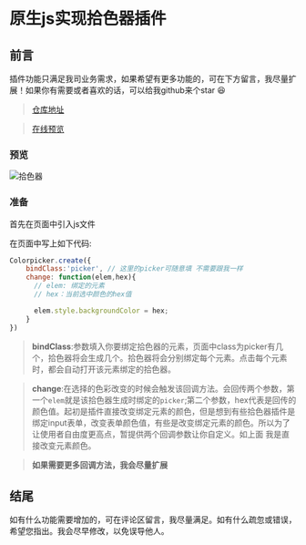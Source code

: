 # 原生js实现拾色器插件

## 前言
插件功能只满足我司业务需求，如果希望有更多功能的，可在下方留言，我尽量扩展！如果你有需要或者喜欢的话，可以给我github来个star 😆
> [仓库地址](https://github.com/zhouatie/plugin/tree/master/colorpicker)

> [在线预览](https://zhouatie.github.io/plugin/colorpicker/colorpicker.html)


### 预览
![拾色器](https://github.com/zhouatie/plugin/raw/master/colorpicker/data/colorpicker.gif)

### 准备
首先在页面中引入js文件

在页面中写上如下代码:

```javaScript
Colorpicker.create({
    bindClass:'picker', // 这里的picker可随意填 不需要跟我一样
    change: function(elem,hex){
      // elem: 绑定的元素
      // hex：当前选中颜色的hex值

      elem.style.backgroundColor = hex;
    }
})
```

>**bindClass**:参数填入你要绑定拾色器的元素，页面中class为picker有几个，拾色器将会生成几个。拾色器将会分别绑定每个元素。点击每个元素时，都会自动打开该元素绑定的拾色器。

>**change**:在选择的色彩改变的时候会触发该回调方法。会回传两个参数，第一个`elem`就是该拾色器生成时绑定的`picker`;第二个参数，hex代表是回传的颜色值。起初是插件直接改变绑定元素的颜色，但是想到有些拾色器插件是绑定input表单，改变表单颜色值，有些是改变绑定元素的颜色。所以为了让使用者自由度更高点，暂提供两个回调参数让你自定义。如上面 我是直接改变元素颜色。

> **如果需要更多回调方法，我会尽量扩展**


## 结尾
如有什么功能需要增加的，可在评论区留言，我尽量满足。如有什么疏忽或错误，希望您指出。我会尽早修改，以免误导他人。
